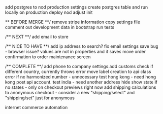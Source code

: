 add postgres to nod production settings
create postgres table and run locally on production
deploy nod
adjust init


** BEFORE MERGE **/
remove stripe information
copy settings file
comment out development data in bootstrap
run tests

/** NEXT **/
add email to store

/** NICE TO HAVE **/
add ip address to search?
fix email settings save bug - browser issue? values are not in properties and it saves
move order confirmation to order maintenance screen



/** COMPLETE **/
add phone to company settings
add customs check if different country, currently throws error
move label creation to api class
error if no harmonized number - unnecessary
test hong kong - need hong kong post api account.
test india - need another address
hide show state if no states - only on checkout previews right now
add shipping calculations to anonymous checkout - consider a new "shipping/select" and "shipping/set" just for anonymous




internet
commerce
automation






